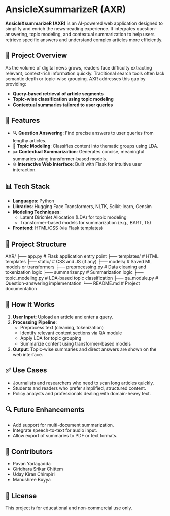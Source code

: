 # AnsicleXsummarizeR (AXR)

**AnsicleXsummarizeR (AXR)** is an AI-powered web application designed to simplify and enrich the news-reading experience. It integrates question-answering, topic modeling, and contextual summarization to help users retrieve specific answers and understand complex articles more efficiently.

## 🚀 Project Overview

As the volume of digital news grows, readers face difficulty extracting relevant, context-rich information quickly. Traditional search tools often lack semantic depth or topic-wise grouping. AXR addresses this gap by providing:

- **Query-based retrieval of article segments**
- **Topic-wise classification using topic modeling**
- **Contextual summaries tailored to user queries**

## 🧠 Features

- 🔍 **Question Answering**: Find precise answers to user queries from lengthy articles.
- 🧾 **Topic Modeling**: Classifies content into thematic groups using LDA.
- ✂️ **Contextual Summarization**: Generates concise, meaningful summaries using transformer-based models.
- 🌐 **Interactive Web Interface**: Built with Flask for intuitive user interaction.

## 📊 Tech Stack

- **Languages**: Python
- **Libraries**: Hugging Face Transformers, NLTK, Scikit-learn, Gensim
- **Modeling Techniques**: 
  - Latent Dirichlet Allocation (LDA) for topic modeling
  - Transformer-based models for summarization (e.g., BART, T5)
- **Frontend**: HTML/CSS (via Flask templates)

## 📁 Project Structure

AXR/
├── app.py # Flask application entry point
├── templates/ # HTML templates
├── static/ # CSS and JS (if any)
├── models/ # Saved ML models or transformers
├── preprocessing.py # Data cleaning and tokenization logic
├── summarizer.py # Summarization logic
├── topic_modeling.py # LDA-based topic classification
├── qa_module.py # Question-answering implementation
└── README.md # Project documentation


## 🧪 How It Works

1. **User Input**: Upload an article and enter a query.
2. **Processing Pipeline**:
   - Preprocess text (cleaning, tokenization)
   - Identify relevant content sections via QA module
   - Apply LDA for topic grouping
   - Summarize content using transformer-based models
3. **Output**: Topic-wise summaries and direct answers are shown on the web interface.

## ✅ Use Cases

- Journalists and researchers who need to scan long articles quickly.
- Students and readers who prefer simplified, structured content.
- Policy analysts and professionals dealing with domain-heavy text.

## 🔍 Future Enhancements

- Add support for multi-document summarization.
- Integrate speech-to-text for audio input.
- Allow export of summaries to PDF or text formats.

## 🤝 Contributors

- Pavan Yarlagadda  
- Giridhara Srikar Chittem  
- Uday Kiran Chimpiri  
- Manushree Buyya

## 📜 License

This project is for educational and non-commercial use only.

